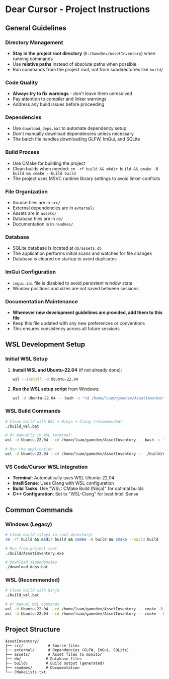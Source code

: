 # Dear Cursor - Project Instructions

## General Guidelines

### Directory Management
- **Stay in the project root directory** (`D:/GameDev/AssetInventory`) when running commands
- Use **relative paths** instead of absolute paths when possible
- Run commands from the project root, not from subdirectories like `build/`

### Code Quality
- **Always try to fix warnings** - don't leave them unresolved
- Pay attention to compiler and linker warnings
- Address any build issues before proceeding

### Dependencies
- Use `download_deps.bat` to automate dependency setup
- Don't manually download dependencies unless necessary
- The batch file handles downloading GLFW, ImGui, and SQLite

### Build Process
- Use CMake for building the project
- Clean builds when needed: `rm -rf build && mkdir build && cmake -B build && cmake --build build`
- The project uses MSVC runtime library settings to avoid linker conflicts

### File Organization
- Source files are in `src/`
- External dependencies are in `external/`
- Assets are in `assets/`
- Database files are in `db/`
- Documentation is in `readmes/`

### Database
- SQLite database is located at `db/assets.db`
- The application performs initial scans and watches for file changes
- Database is cleared on startup to avoid duplicates

### ImGui Configuration
- `imgui.ini` file is disabled to avoid persistent window state
- Window positions and sizes are not saved between sessions

### Documentation Maintenance
- **Whenever new development guidelines are provided, add them to this file**
- Keep this file updated with any new preferences or conventions
- This ensures consistency across all future sessions

## WSL Development Setup

### Initial WSL Setup
1. **Install WSL and Ubuntu-22.04** (if not already done):
   ```bash
   wsl --install -d Ubuntu-22.04
   ```

2. **Run the WSL setup script** from Windows:
   ```bash
   wsl -d Ubuntu-22.04 -- bash -c "cd /home/luam/gamedev/AssetInventory && chmod +x setup_wsl.sh && ./setup_wsl.sh"
   ```

### WSL Build Commands

```bash
# Clean build with WSL + Ninja + Clang (recommended)
./build_wsl.bat

# Or manually in WSL terminal:
wsl -d Ubuntu-22.04 --cd /home/luam/gamedev/AssetInventory -- bash -c "rm -rf build && mkdir build && cmake -B build -S . -G Ninja -DCMAKE_BUILD_TYPE=Debug && cmake --build build"

# Run the application
wsl -d Ubuntu-22.04 --cd /home/luam/gamedev/AssetInventory -- ./build/AssetInventory
```

### VS Code/Cursor WSL Integration
- **Terminal**: Automatically uses WSL Ubuntu-22.04
- **IntelliSense**: Uses Clang with WSL configuration
- **Build Tasks**: Use "WSL: CMake Build (Ninja)" for optimal builds
- **C++ Configuration**: Set to "WSL-Clang" for best IntelliSense

## Common Commands

### Windows (Legacy)
```bash
# Clean build (stays in root directory)
rm -rf build && mkdir build && cmake -B build && cmake --build build

# Run from project root
./build/AssetInventory.exe

# Download dependencies
./download_deps.bat
```

### WSL (Recommended)
```bash
# Clean build with Ninja
./build_wsl.bat

# Or manual WSL commands
wsl -d Ubuntu-22.04 --cd /home/luam/gamedev/AssetInventory -- cmake -B build -S . -G Ninja -DCMAKE_BUILD_TYPE=Debug
wsl -d Ubuntu-22.04 --cd /home/luam/gamedev/AssetInventory -- cmake --build build
```

## Project Structure
```
AssetInventory/
├── src/           # Source files
├── external/      # Dependencies (GLFW, ImGui, SQLite)
├── assets/        # Asset files to monitor
├── db/           # Database files
├── build/        # Build output (generated)
├── readmes/      # Documentation
└── CMakeLists.txt
```

